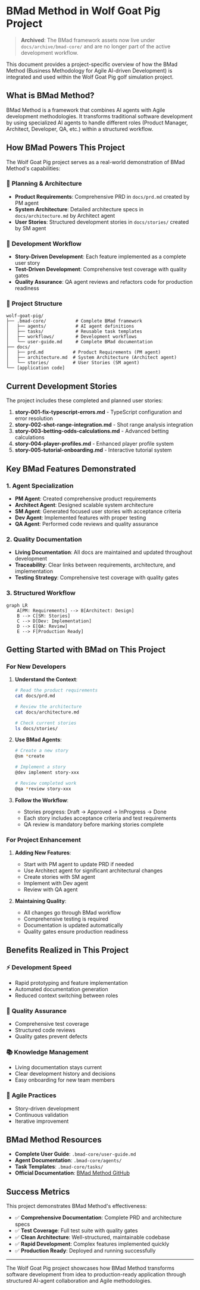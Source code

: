 # BMad Method in Wolf Goat Pig Project

> **Archived**: The BMad framework assets now live under `docs/archive/bmad-core/` and are no longer part of the active development workflow.

This document provides a project-specific overview of how the BMad Method (Business Methodology for Agile AI-driven Development) is integrated and used within the Wolf Goat Pig golf simulation project.

## What is BMad Method?

BMad Method is a framework that combines AI agents with Agile development methodologies. It transforms traditional software development by using specialized AI agents to handle different roles (Product Manager, Architect, Developer, QA, etc.) within a structured workflow.

## How BMad Powers This Project

The Wolf Goat Pig project serves as a real-world demonstration of BMad Method's capabilities:

### 🎯 **Planning & Architecture**
- **Product Requirements**: Comprehensive PRD in `docs/prd.md` created by PM agent
- **System Architecture**: Detailed architecture specs in `docs/architecture.md` by Architect agent
- **User Stories**: Structured development stories in `docs/stories/` created by SM agent

### 🔧 **Development Workflow**
- **Story-Driven Development**: Each feature implemented as a complete user story
- **Test-Driven Development**: Comprehensive test coverage with quality gates
- **Quality Assurance**: QA agent reviews and refactors code for production readiness

### 📁 **Project Structure**
```
wolf-goat-pig/
├── .bmad-core/           # Complete BMad framework
│   ├── agents/           # AI agent definitions
│   ├── tasks/            # Reusable task templates
│   ├── workflows/        # Development workflows
│   └── user-guide.md     # Complete BMad documentation
├── docs/
│   ├── prd.md           # Product Requirements (PM agent)
│   ├── architecture.md  # System Architecture (Architect agent)
│   └── stories/         # User Stories (SM agent)
└── [application code]
```

## Current Development Stories

The project includes these completed and planned user stories:

1. **story-001-fix-typescript-errors.md** - TypeScript configuration and error resolution
2. **story-002-shot-range-integration.md** - Shot range analysis integration
3. **story-003-betting-odds-calculations.md** - Advanced betting calculations
4. **story-004-player-profiles.md** - Enhanced player profile system
5. **story-005-tutorial-onboarding.md** - Interactive tutorial system

## Key BMad Features Demonstrated

### 1. **Agent Specialization**
- **PM Agent**: Created comprehensive product requirements
- **Architect Agent**: Designed scalable system architecture
- **SM Agent**: Generated focused user stories with acceptance criteria
- **Dev Agent**: Implemented features with proper testing
- **QA Agent**: Performed code reviews and quality assurance

### 2. **Quality Documentation**
- **Living Documentation**: All docs are maintained and updated throughout development
- **Traceability**: Clear links between requirements, architecture, and implementation
- **Testing Strategy**: Comprehensive test coverage with quality gates

### 3. **Structured Workflow**
```mermaid
graph LR
    A[PM: Requirements] --> B[Architect: Design]
    B --> C[SM: Stories]
    C --> D[Dev: Implementation]
    D --> E[QA: Review]
    E --> F[Production Ready]
```

## Getting Started with BMad on This Project

### For New Developers

1. **Understand the Context**:
   ```bash
   # Read the product requirements
   cat docs/prd.md
   
   # Review the architecture
   cat docs/architecture.md
   
   # Check current stories
   ls docs/stories/
   ```

2. **Use BMad Agents**:
   ```bash
   # Create a new story
   @sm *create
   
   # Implement a story
   @dev implement story-xxx
   
   # Review completed work
   @qa *review story-xxx
   ```

3. **Follow the Workflow**:
   - Stories progress: Draft → Approved → InProgress → Done
   - Each story includes acceptance criteria and test requirements
   - QA review is mandatory before marking stories complete

### For Project Enhancement

1. **Adding New Features**:
   - Start with PM agent to update PRD if needed
   - Use Architect agent for significant architectural changes
   - Create stories with SM agent
   - Implement with Dev agent
   - Review with QA agent

2. **Maintaining Quality**:
   - All changes go through BMad workflow
   - Comprehensive testing is required
   - Documentation is updated automatically
   - Quality gates ensure production readiness

## Benefits Realized in This Project

### ⚡ **Development Speed**
- Rapid prototyping and feature implementation
- Automated documentation generation
- Reduced context switching between roles

### 🎯 **Quality Assurance**
- Comprehensive test coverage
- Structured code reviews
- Quality gates prevent defects

### 📚 **Knowledge Management**
- Living documentation stays current
- Clear development history and decisions
- Easy onboarding for new team members

### 🔄 **Agile Practices**
- Story-driven development
- Continuous validation
- Iterative improvement

## BMad Method Resources

- **Complete User Guide**: `.bmad-core/user-guide.md`
- **Agent Documentation**: `.bmad-core/agents/`
- **Task Templates**: `.bmad-core/tasks/`
- **Official Documentation**: [BMad Method GitHub](https://github.com/bmadcode/bmad-method)

## Success Metrics

This project demonstrates BMad Method's effectiveness:

- ✅ **Comprehensive Documentation**: Complete PRD and architecture specs
- ✅ **Test Coverage**: Full test suite with quality gates
- ✅ **Clean Architecture**: Well-structured, maintainable codebase
- ✅ **Rapid Development**: Complex features implemented quickly
- ✅ **Production Ready**: Deployed and running successfully

---

The Wolf Goat Pig project showcases how BMad Method transforms software development from idea to production-ready application through structured AI-agent collaboration and Agile methodologies.